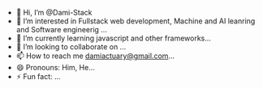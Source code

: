 - 👋 Hi, I’m @Dami-Stack
- 👀 I’m interested in Fullstack web development, Machine and AI leanring and Software engineerig ...
- 🌱 I’m currently learning javascript and other frameworks...
- 💞️ I’m looking to collaborate on ...
- 📫 How to reach me damiactuary@gmail.com...
- 😄 Pronouns: Him, He...
- ⚡ Fun fact: ...

<!---
Dami-Stack/Dami-Stack is a ✨ special ✨ repository because its `README.md` (this file) appears on your GitHub profile.
You can click the Preview link to take a look at your changes.
--->

